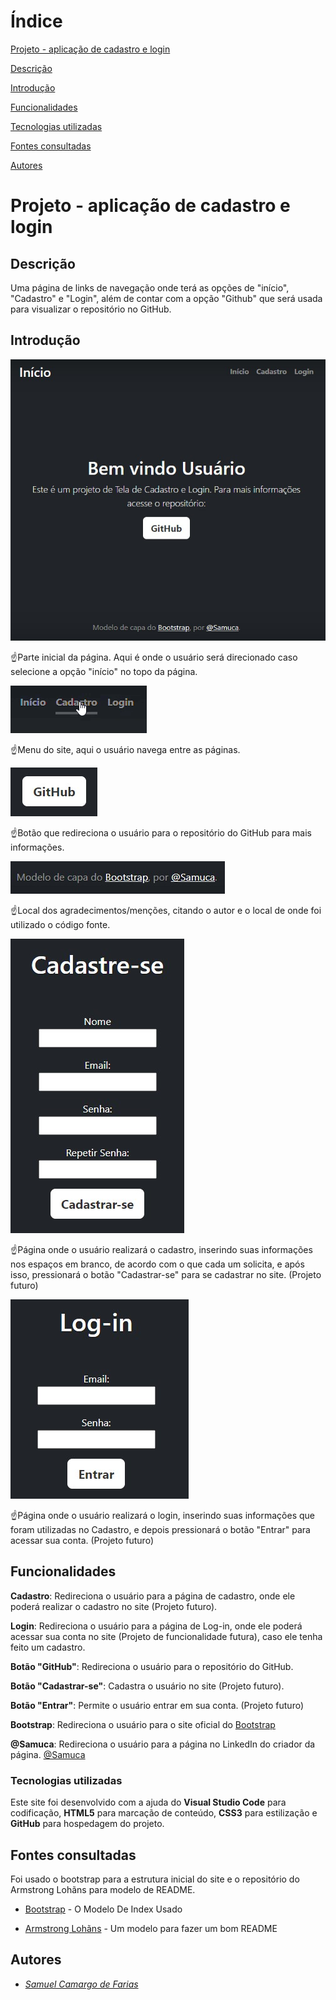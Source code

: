# Índice

[Projeto - aplicação de cadastro e login](#projeto---aplica%C3%A7%C3%A3o-de-cadastro-e-login)

[Descrição](#descri%C3%A7%C3%A3o)

[Introdução](#introdu%C3%A7%C3%A3o)

[Funcionalidades](#funcionalidades)

[Tecnologias utilizadas](#tecnologias-utilizadas)

[Fontes consultadas](#fontes-consultadas)

[Autores](#autores)

# Projeto - aplicação de cadastro e login
 
## Descrição
 
Uma página de links de navegação onde terá as opções de "início", "Cadastro" e "Login", além de contar com a opção "Github" que será usada para visualizar o repositório no GitHub.
 
 
## Introdução
 
![image info](img/inicio.jpg)
 
☝️Parte inicial da página. Aqui é onde o usuário será direcionado caso selecione a opção "início" no topo da página.
 
![video info](img/menu.gif)
 
☝️Menu do site, aqui o usuário navega entre as páginas.
 
![image info](img/botao.jpg)
 
☝️Botão que redireciona o usuário para o repositório do GitHub para mais informações.
 
![image info](img/mencao.jpg)
 
☝️Local dos agradecimentos/menções, citando o autor e o local de onde foi utilizado o código fonte.
 
![image info](img/cadastro.jpg)
 
☝️Página onde o usuário realizará o cadastro, inserindo suas informações nos espaços em branco, de acordo com o que cada um solicita, e após isso, pressionará o botão "Cadastrar-se" para se cadastrar no site. (Projeto futuro)
 
![image info](img/login.jpg)
 
☝️Página onde o usuário realizará o login, inserindo suas informações que foram utilizadas no Cadastro, e depois pressionará o botão "Entrar" para acessar sua conta. (Projeto futuro)
 
## Funcionalidades
 
**Cadastro**: Redireciona o usuário para a página de cadastro, onde ele poderá realizar o cadastro no site (Projeto futuro).
 
 
**Login**: Redireciona o usuário para a página de Log-in, onde ele poderá acessar sua conta no site (Projeto de funcionalidade futura), caso ele tenha feito um cadastro.
 
 
**Botão "GitHub"**: Redireciona o usuário para o repositório do GitHub.
 
 
**Botão "Cadastrar-se"**: Cadastra o usuário no site (Projeto futuro).
 
 
**Botão "Entrar"**: Permite o usuário entrar em sua conta. (Projeto futuro)
 
 
 
**Bootstrap**: Redireciona o usuário para o site oficial do [Bootstrap](https://getbootstrap.com/)
 
 
 
**@Samuca**: Redireciona o usuário para a página no LinkedIn do criador da página. [@Samuca](https://linkedin.com/in/samuel-cmfarias)
 

### Tecnologias utilizadas
 
Este site foi desenvolvido com a ajuda do **Visual Studio Code** para codificação, **HTML5** para marcação de conteúdo, **CSS3** para estilização e **GitHub** para hospedagem do projeto.
 
## Fontes consultadas

Foi usado o bootstrap para a estrutura inicial do site e o repositório do Armstrong Lohãns para modelo de README.
 
* [Bootstrap](https://getbootstrap.com) - O Modelo De Index Usado
 
* [Armstrong Lohãns](https://gist.github.com/lohhans/f8da0b147550df3f96914d3797e9fb89) - Um modelo para fazer um bom README
 
## Autores
 
* [_Samuel Camargo de Farias_](https://github.com/SamuelCmdeFarias)